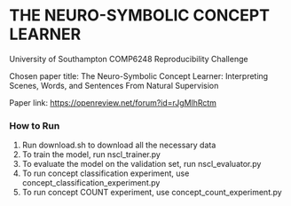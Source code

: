 # THE NEURO-SYMBOLIC CONCEPT LEARNER

University of Southampton COMP6248 Reproducibility Challenge

Chosen paper title: The Neuro-Symbolic Concept Learner: Interpreting Scenes, Words, and Sentences From Natural Supervision

Paper link: https://openreview.net/forum?id=rJgMlhRctm

### How to Run
1. Run download.sh to download all the necessary data
2. To train the model, run nscl_trainer.py
3. To evaluate the model on the validation set, run nscl_evaluator.py
4. To run concept classification experiment, use concept_classification_experiment.py
5. To run concept COUNT experiment, use concept_count_experiment.py
